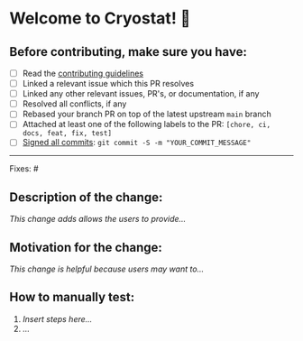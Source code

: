 # Welcome to Cryostat! 👋
## Before contributing, make sure you have:
* [ ] Read the [contributing guidelines](https://github.com/cryostatio/cryostat3/blob/main/CONTRIBUTING.md)
* [ ] Linked a relevant issue which this PR resolves
* [ ] Linked any other relevant issues, PR's, or documentation, if any
* [ ] Resolved all conflicts, if any
* [ ] Rebased your branch PR on top of the latest upstream `main` branch
* [ ] Attached at least one of the following labels to the PR: `[chore, ci, docs, feat, fix, test]`
* [ ] [Signed all commits](https://docs.github.com/en/authentication/managing-commit-signature-verification/signing-commits): `git commit -S -m "YOUR_COMMIT_MESSAGE"`
_______________________________________________

Fixes: #<issue number>

## Description of the change:
*This change adds allows the users to provide...*

## Motivation for the change:
*This change is helpful because users may want to...*

## How to manually test:
1. *Insert steps here...*
2. *...*
